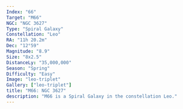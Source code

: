 ```yaml
---
Index: "66"
Target: "M66"
NGC: "NGC 3627"
Type: "Spiral Galaxy"
Constellation: "Leo"
RA: "11h 20.2m"
Dec: "12°59"
Magnitude: "8.9"
Size: "8x2.5"
DistanceLy: "35,000,000"
Season: "Spring"
Difficulty: "Easy"
Image: "leo-triplet"
Gallery: ["leo-triplet"]
title: "M66: NGC 3627"
description: "M66 is a Spiral Galaxy in the constellation Leo."
---
```

